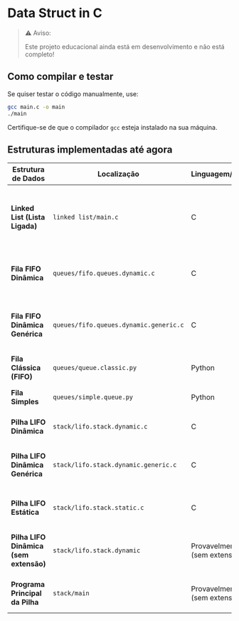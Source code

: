 # Data Struct in C

> ⚠️ Aviso: 
> 
> Este projeto educacional ainda está em desenvolvimento e não está completo!

## Como compilar e testar

Se quiser testar o código manualmente, use:

```bash
gcc main.c -o main
./main
```

Certifique-se de que o compilador `gcc` esteja instalado na sua máquina.

## Estruturas implementadas até agora


| Estrutura de Dados                     | Localização                            | Linguagem/Tipo                 | Descrição Breve                                                                 |
| -------------------------------------- | -------------------------------------- | ------------------------------ | ------------------------------------------------------------------------------- |
| **Linked List (Lista Ligada)**         | `linked list/main.c`                   | C                              | Lista duplamente ligada genérica, com funções de inserção, remoção e navegação. |
| **Fila FIFO Dinâmica**                 | `queues/fifo.queues.dynamic.c`         | C                              | Implementação clássica de fila FIFO usando alocação dinâmica.                   |
| **Fila FIFO Dinâmica Genérica**        | `queues/fifo.queues.dynamic.generic.c` | C                              | Versão genérica da fila FIFO dinâmica, suporta qualquer tipo de dado.           |
| **Fila Clássica (FIFO)**               | `queues/queue.classic.py`              | Python                         | Implementação básica de fila em Python.                                         |
| **Fila Simples**                       | `queues/simple.queue.py`               | Python                         | Implementação simples de fila em Python.                                        |
| **Pilha LIFO Dinâmica**                | `stack/lifo.stack.dynamic.c`           | C                              | Pilha dinâmica, implementação tradicional.                                      |
| **Pilha LIFO Dinâmica Genérica**       | `stack/lifo.stack.dynamic.generic.c`   | C                              | Pilha dinâmica genérica, suporta múltiplos tipos de dados.                      |
| **Pilha LIFO Estática**                | `stack/lifo.stack.static.c`            | C                              | Pilha implementada com array estático.                                          |
| **Pilha LIFO Dinâmica (sem extensão)** | `stack/lifo.stack.dynamic`             | Provavelmente C (sem extensão) | Versão da pilha dinâmica (sem extensão no nome do arquivo).                     |
| **Programa Principal da Pilha**        | `stack/main`                           | Provavelmente C (sem extensão) | Programa para testar as implementações de pilha.                                |
